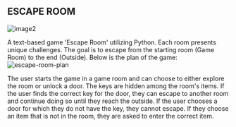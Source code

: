 ## ESCAPE ROOM

![image2](https://github.com/Negar86/Quest1-escape_room/assets/160590005/2e4a5408-e231-4a83-ae50-167cf60e5095)
  
A text-based game 'Escape Room' utilizing Python. Each room presents unique challenges. The goal is to escape from the starting room (Game Room) to the end (Outside).
Below is the plan of the game:
![escape-room-plan](https://github.com/Negar86/Quest1-escape_room/assets/160590005/75b73b6f-907b-456d-b519-7557664f4acb)

The user starts the game in a game room and can choose to either explore the room or unlock a door. The keys are hidden among the room's items. If the user finds the correct key for the door, they can escape to another room and continue doing so until they reach the outside. If the user chooses a door for which they do not have the key, they cannot escape. If they choose an item that is not in the room, they are asked to enter the correct item.

